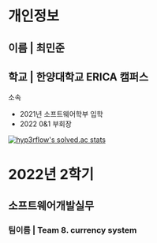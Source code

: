 # 개인정보
## 이름 | 최민준
## 학교 | 한양대학교 ERICA 캠퍼스
소속
- 2021년 소프트웨어학부 입학
- 2022 0&1 부회장

[![hyp3rflow's solved.ac stats](https://github-readme-solvedac.hyp3rflow.vercel.app/api/?handle=xxnonamexx)](https://solved.ac/profile/xxnonamexx)

# 2022년 2학기
## 소프트웨어개발실무
### 팀이름 | Team 8. currency system
